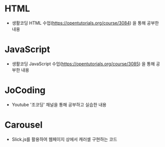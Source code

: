 # HTML
- 생활코딩 HTML 수업(https://opentutorials.org/course/3084) 을 통해 공부한 내용

# JavaScript
- 생활코딩 JavaScript 수업(https://opentutorials.org/course/3085) 을 통해 공부한 내용

# JoCoding
- Youtube '조코딩' 채널을 통해 공부하고 실습한 내용

# Carousel
- Slick.js를 활용하여 웹페이지 상에서 캐러셀 구현하는 코드
